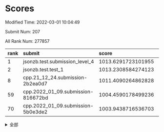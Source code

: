 # Scores

Modified Time: 2022-03-01 10:04:49

Submit Num: 207

All Rank Num: 277857

| rank |               submit               |       score        |       sigma        | pk_num |
| :--- | :--------------------------------- | :----------------- | :----------------- | :----- |
| 1    | jsonzb.test.submission_level_4     | 1013.6291723101955 | 0.8125705116604247 | 5369   |
| 2    | jsonzb.test.test_1                 | 1013.2308584274123 | 0.7906824213204834 | 5367   |
| 8    | cpp.21_12_24.submission-2b2ea0d7   | 1011.4090264862828 | 0.7714697622546517 | 5369   |
| 59   | cpp.2022_01_09.submission-816672bd | 1004.4590178499236 | 0.7008972316457545 | 5370   |
| 70   | cpp.2022_01_09.submission-5b0e3de2 | 1003.9438716536703 | 0.7024105107064366 | 5368   |


<details>
<summary>全部</summary>

| rank |                 submit                 |       score        |       sigma        | pk_num |
| :--- | :------------------------------------- | :----------------- | :----------------- | :----- |
| 1    | jsonzb.test.submission_level_4         | 1013.6291723101955 | 0.8125705116604247 | 5369   |
| 2    | jsonzb.test.test_1                     | 1013.2308584274123 | 0.7906824213204834 | 5367   |
| 3    | gobigger.level_3.submission_level_3_29 | 1012.2072009001815 | 0.7618017565011341 | 5367   |
| 4    | gobigger.level_3.submission_level_3_43 | 1012.0018190583346 | 0.7848279887469576 | 5368   |
| 5    | gobigger.level_3.submission_level_3_25 | 1011.9738293099272 | 0.7689759272414126 | 5376   |
| 6    | gobigger.level_3.submission_level_3_2  | 1011.7058942528255 | 0.7767077683521956 | 5366   |
| 7    | gobigger.level_3.submission_level_3_34 | 1011.6396782559079 | 0.755394210360772  | 5365   |
| 8    | cpp.21_12_24.submission-2b2ea0d7       | 1011.4090264862828 | 0.7714697622546517 | 5369   |
| 9    | gobigger.level_3.submission_level_3_15 | 1011.2460210823664 | 0.7673118360543127 | 5368   |
| 10   | gobigger.level_3.submission_level_3_24 | 1011.1011599854982 | 0.7776494367457197 | 5367   |
| 11   | gobigger.level_3.submission_level_3_13 | 1010.8506653431906 | 0.762773330773882  | 5368   |
| 12   | gobigger.level_3.submission_level_3_40 | 1010.8363680909795 | 0.7671258899025015 | 5370   |
| 13   | gobigger.level_3.submission_level_3_27 | 1010.7978920888507 | 0.7657632881468414 | 5373   |
| 14   | gobigger.level_3.submission_level_3_1  | 1010.735784288362  | 0.7493573074501576 | 5372   |
| 15   | gobigger.level_3.submission_level_3_36 | 1010.7025570680605 | 0.7599404777901253 | 5366   |
| 16   | gobigger.level_3.submission_level_3_4  | 1010.6750001235495 | 0.7705608015700699 | 5368   |
| 17   | gobigger.level_3.submission_level_3_33 | 1010.6712734859976 | 0.7865686920184842 | 5373   |
| 18   | gobigger.level_3.submission_level_3_5  | 1010.6357575234942 | 0.7722877900614507 | 5363   |
| 19   | gobigger.level_3.submission_level_3_48 | 1010.6216051050484 | 0.7567540502325371 | 5368   |
| 20   | gobigger.level_3.submission_level_3_28 | 1010.5847953729387 | 0.7838425498655804 | 5364   |
| 21   | gobigger.level_3.submission_level_3_31 | 1010.4130590684158 | 0.7352829763424883 | 5367   |
| 22   | gobigger.level_3.submission_level_3_12 | 1010.3720770554737 | 0.7551237534563237 | 5365   |
| 23   | gobigger.level_3.submission_level_3_47 | 1010.3285565785552 | 0.7576183029872299 | 5367   |
| 24   | gobigger.level_3.submission_level_3_38 | 1010.3095096330703 | 0.7606666534251111 | 5369   |
| 25   | gobigger.level_3.submission_level_3_14 | 1010.2672558461848 | 0.7588342639696697 | 5375   |
| 26   | gobigger.level_3.submission_level_3_10 | 1010.2084230342083 | 0.7550728611189408 | 5370   |
| 27   | gobigger.level_3.submission_level_3_23 | 1010.1617874365545 | 0.7478084279728838 | 5370   |
| 28   | gobigger.level_3.submission_level_3_44 | 1010.139228436421  | 0.7559674985932147 | 5372   |
| 29   | gobigger.level_3.submission_level_3_42 | 1010.0301298974518 | 0.7688430406917955 | 5370   |
| 30   | gobigger.level_3.submission_level_3_7  | 1010.0116014847472 | 0.7894800311593244 | 5372   |
| 31   | gobigger.level_3.submission_level_3_20 | 1009.92028474415   | 0.7581958301821254 | 5371   |
| 32   | gobigger.level_3.submission_level_3_39 | 1009.9089037529473 | 0.7440867331910989 | 5372   |
| 33   | gobigger.level_3.submission_level_3_37 | 1009.8046342803771 | 0.7475776756903325 | 5371   |
| 34   | gobigger.level_3.submission_level_3_16 | 1009.7730128532935 | 0.7574137076520513 | 5372   |
| 35   | gobigger.level_3.submission_level_3_18 | 1009.7447672939355 | 0.7632545769117287 | 5367   |
| 36   | gobigger.level_3.submission_level_3_45 | 1009.6878823417571 | 0.753672630353026  | 5365   |
| 37   | gobigger.level_3.submission_level_3_6  | 1009.679162493134  | 0.754893496326805  | 5366   |
| 38   | gobigger.level_3.submission_level_3_49 | 1009.666772294082  | 0.743739406056826  | 5366   |
| 39   | gobigger.level_3.submission_level_3_30 | 1009.4975855219361 | 0.7522721409781512 | 5366   |
| 40   | gobigger.level_3.submission_level_3_0  | 1009.44382285833   | 0.7635497084210832 | 5373   |
| 41   | gobigger.level_3.submission_level_3_22 | 1009.4162224669673 | 0.7699994173457675 | 5364   |
| 42   | gobigger.level_3.submission_level_3_35 | 1009.3957474553365 | 0.7544017373775991 | 5371   |
| 43   | gobigger.level_3.submission_level_3_19 | 1009.3896726122034 | 0.7470695085642184 | 5368   |
| 44   | gobigger.level_3.submission_level_3_32 | 1009.3013168904131 | 0.7403749446783943 | 5367   |
| 45   | gobigger.level_3.submission_level_3_17 | 1009.2748707574027 | 0.7559968194738997 | 5370   |
| 46   | gobigger.level_3.submission_level_3_11 | 1009.2100577793257 | 0.775266718711142  | 5368   |
| 47   | gobigger.level_3.submission_level_3_26 | 1009.1811173767749 | 0.751610824632291  | 5369   |
| 48   | gobigger.level_3.submission_level_3_46 | 1008.8840579677636 | 0.7557860648128819 | 5371   |
| 49   | gobigger.level_3.submission_level_3_41 | 1008.8786818031946 | 0.7233658642182802 | 5369   |
| 50   | gobigger.level_3.submission_level_3_3  | 1008.6552805645648 | 0.7586009136871468 | 5373   |
| 51   | gobigger.level_3.submission_level_3_8  | 1008.4919147793734 | 0.7428715746856841 | 5371   |
| 52   | gobigger.level_3.submission_level_3_9  | 1008.3901891779068 | 0.7506716096401748 | 5369   |
| 53   | gobigger.level_3.submission_level_3_21 | 1008.2565304488819 | 0.7472982922915399 | 5367   |
| 54   | gobigger.level_1.submission_level_1_7  | 1004.8545095819022 | 0.7115128810799892 | 5368   |
| 55   | gobigger.level_1.submission_level_1_5  | 1004.6419727438898 | 0.7323997645566942 | 5370   |
| 56   | gobigger.level_1.submission_level_1_16 | 1004.6053760973593 | 0.7107052485104266 | 5373   |
| 57   | gobigger.level_1.submission_level_1_48 | 1004.4710115670899 | 0.7207805996184786 | 5373   |
| 58   | gobigger.level_1.submission_level_1_36 | 1004.4639063001536 | 0.7129617477953989 | 5371   |
| 59   | cpp.2022_01_09.submission-816672bd     | 1004.4590178499236 | 0.7008972316457545 | 5370   |
| 60   | gobigger.level_1.submission_level_1_39 | 1004.4504633234873 | 0.726883864529899  | 5372   |
| 61   | gobigger.level_1.submission_level_1_8  | 1004.2393170579252 | 0.7098960196456324 | 5375   |
| 62   | gobigger.level_1.submission_level_1_49 | 1004.2258237527408 | 0.7355980006777334 | 5367   |
| 63   | gobigger.level_1.submission_level_1_43 | 1004.1469667323452 | 0.726393890194462  | 5370   |
| 64   | gobigger.level_1.submission_level_1_13 | 1004.0981302255915 | 0.7096587911734917 | 5364   |
| 65   | gobigger.level_1.submission_level_1_47 | 1004.0751598563186 | 0.7069625724800748 | 5370   |
| 66   | gobigger.level_1.submission_level_1_9  | 1003.9779462304341 | 0.7141571991091794 | 5371   |
| 67   | gobigger.level_1.submission_level_1_30 | 1003.963109506253  | 0.7207986745822017 | 5370   |
| 68   | gobigger.level_1.submission_level_1_33 | 1003.9573610788801 | 0.7240411789122415 | 5371   |
| 69   | gobigger.level_1.submission_level_1_17 | 1003.9548725484779 | 0.7212579698135666 | 5372   |
| 70   | cpp.2022_01_09.submission-5b0e3de2     | 1003.9438716536703 | 0.7024105107064366 | 5368   |
| 71   | gobigger.level_1.submission_level_1_1  | 1003.9289004619288 | 0.7300426474324219 | 5370   |
| 72   | gobigger.level_1.submission_level_1_3  | 1003.8781827245331 | 0.7224302082086153 | 5372   |
| 73   | gobigger.level_1.submission_level_1_19 | 1003.8456216121245 | 0.717007869123718  | 5369   |
| 74   | gobigger.level_1.submission_level_1_26 | 1003.8328128575718 | 0.7089865709454067 | 5371   |
| 75   | gobigger.level_1.submission_level_1_24 | 1003.7672368815153 | 0.7220606397710289 | 5370   |
| 76   | gobigger.level_1.submission_level_1_14 | 1003.6513444891802 | 0.718907685389714  | 5372   |
| 77   | gobigger.level_1.submission_level_1_44 | 1003.6171332153867 | 0.7229799969803363 | 5370   |
| 78   | gobigger.level_1.submission_level_1_37 | 1003.593968745589  | 0.7190732202057211 | 5372   |
| 79   | gobigger.level_1.submission_level_1_38 | 1003.521935998504  | 0.714607711588134  | 5367   |
| 80   | gobigger.level_1.submission_level_1_41 | 1003.4589218994371 | 0.7153594259173144 | 5374   |
| 81   | gobigger.level_1.submission_level_1_22 | 1003.4529839613649 | 0.7121276280957614 | 5366   |
| 82   | gobigger.level_1.submission_level_1_28 | 1003.4393339583866 | 0.7214134993376459 | 5374   |
| 83   | gobigger.level_1.submission_level_1_35 | 1003.38258538145   | 0.7214536668140938 | 5369   |
| 84   | gobigger.level_1.submission_level_1_6  | 1003.325161188031  | 0.7204753673095969 | 5372   |
| 85   | gobigger.level_1.submission_level_1_25 | 1003.2306175076292 | 0.7199307699062737 | 5371   |
| 86   | gobigger.level_1.submission_level_1_34 | 1003.1645343778652 | 0.7175537094138992 | 5373   |
| 87   | gobigger.level_1.submission_level_1_31 | 1003.1481423573151 | 0.7157984998827075 | 5366   |
| 88   | gobigger.level_1.submission_level_1_46 | 1003.0827651244575 | 0.7101670370563605 | 5369   |
| 89   | gobigger.level_1.submission_level_1_18 | 1003.0362350158686 | 0.7322120900588102 | 5370   |
| 90   | gobigger.level_1.submission_level_1_12 | 1002.9908217118619 | 0.7200182443675236 | 5369   |
| 91   | gobigger.level_1.submission_level_1_20 | 1002.9696741835055 | 0.7186517125529268 | 5370   |
| 92   | gobigger.level_1.submission_level_1_0  | 1002.9275722472266 | 0.7020302770120654 | 5370   |
| 93   | gobigger.level_1.submission_level_1_21 | 1002.7715536020446 | 0.7157226877414918 | 5367   |
| 94   | gobigger.level_1.submission_level_1_11 | 1002.7659021024988 | 0.713918763121037  | 5370   |
| 95   | gobigger.level_1.submission_level_1_32 | 1002.7608677357318 | 0.7211766885194483 | 5367   |
| 96   | gobigger.level_1.submission_level_1_29 | 1002.7488136387585 | 0.7197905597153147 | 5376   |
| 97   | gobigger.level_1.submission_level_1_27 | 1002.7423905282801 | 0.7176829416810596 | 5375   |
| 98   | gobigger.level_1.submission_level_1_23 | 1002.5805864043693 | 0.7188910884289149 | 5369   |
| 99   | gobigger.level_1.submission_level_1_42 | 1002.357540107814  | 0.7203709591316749 | 5370   |
| 100  | gobigger.level_1.submission_level_1_15 | 1002.347816589206  | 0.7179671768768439 | 5366   |
| 101  | gobigger.level_1.submission_level_1_45 | 1002.3058202257133 | 0.7098219952266166 | 5372   |
| 102  | gobigger.level_1.submission_level_1_10 | 1002.2744148688079 | 0.7219352064445743 | 5369   |
| 103  | gobigger.level_1.submission_level_1_4  | 1002.177969452106  | 0.720470464418645  | 5369   |
| 104  | gobigger.level_1.submission_level_1_2  | 1001.9542717955183 | 0.7137895050046451 | 5371   |
| 105  | gobigger.level_1.submission_level_1_40 | 1001.6607697342143 | 0.7220561688944226 | 5374   |
| 106  | gobigger.random.submission_random_19   | 997.5546189306147  | 0.7273890063474237 | 5372   |
| 107  | gobigger.random.submission_random_40   | 997.5014270653401  | 0.7188361519113625 | 5364   |
| 108  | gobigger.random.submission_random_24   | 997.3090943917346  | 0.7055284067402882 | 5369   |
| 109  | gobigger.random.submission_random_20   | 996.8589858083826  | 0.7134525270079833 | 5367   |
| 110  | gobigger.random.submission_random_36   | 996.7938392893623  | 0.7223051920593565 | 5369   |
| 111  | gobigger.random.submission_random_38   | 996.6892308108108  | 0.7099591801835508 | 5365   |
| 112  | gobigger.random.submission_random_39   | 996.5755260395387  | 0.7086674972221281 | 5374   |
| 113  | gobigger.random.submission_random_30   | 996.5700759830459  | 0.7043008152495802 | 5369   |
| 114  | gobigger.random.submission_random_12   | 996.3606930629285  | 0.7025494102018579 | 5373   |
| 115  | gobigger.random.submission_random_5    | 996.3313895130428  | 0.7103418659242082 | 5367   |
| 116  | gobigger.random.submission_random_25   | 996.2798046472374  | 0.7055549089623152 | 5368   |
| 117  | gobigger.random.submission_random_0    | 996.2768281041866  | 0.7053280352182921 | 5370   |
| 118  | gobigger.random.submission_random_18   | 996.1510379239576  | 0.7103157522666598 | 5369   |
| 119  | gobigger.random.submission_random_2    | 996.1439469800912  | 0.7279896126551987 | 5373   |
| 120  | gobigger.random.submission_random_33   | 996.1200838703662  | 0.7109932947511873 | 5362   |
| 121  | gobigger.random.submission_random_32   | 996.0976960714113  | 0.7105081683794948 | 5373   |
| 122  | gobigger.random.submission_random_37   | 996.0865536887583  | 0.7061761129725428 | 5372   |
| 123  | gobigger.random.submission_random_1    | 996.0792301240108  | 0.6950576099850733 | 5372   |
| 124  | gobigger.random.submission_random_7    | 996.075094119979   | 0.7094870802360654 | 5369   |
| 125  | gobigger.random.submission_random_45   | 996.0616477353801  | 0.6988835266248369 | 5375   |
| 126  | gobigger.random.submission_random_28   | 996.0303255902847  | 0.7275653822047181 | 5371   |
| 127  | gobigger.random.submission_random_29   | 995.9943925521767  | 0.7095057116570644 | 5369   |
| 128  | gobigger.random.submission_random_34   | 995.9189895835646  | 0.711699180750915  | 5366   |
| 129  | gobigger.random.submission_random_15   | 995.9142739498548  | 0.7257630448627518 | 5371   |
| 130  | gobigger.random.submission_random_26   | 995.86177973209    | 0.7216399990917871 | 5365   |
| 131  | gobigger.random.submission_random_49   | 995.8116191236746  | 0.6952302794965319 | 5364   |
| 132  | gobigger.random.submission_random_48   | 995.7632014534151  | 0.7107780659122446 | 5368   |
| 133  | gobigger.random.submission_random_16   | 995.745756456653   | 0.7135403144314754 | 5371   |
| 134  | gobigger.random.submission_random_47   | 995.7099978526377  | 0.7211530998631458 | 5367   |
| 135  | gobigger.random.submission_random_41   | 995.6907077891716  | 0.7101944658400462 | 5366   |
| 136  | gobigger.random.submission_random_31   | 995.663783522259   | 0.7376236887045652 | 5371   |
| 137  | gobigger.random.submission_random_27   | 995.6494160152001  | 0.7228395092438283 | 5372   |
| 138  | gobigger.random.submission_random_43   | 995.557391738708   | 0.7242735065507163 | 5366   |
| 139  | gobigger.random.submission_random_42   | 995.5557044755727  | 0.7349950901487503 | 5374   |
| 140  | gobigger.random.submission_random_10   | 995.532384480584   | 0.7070697432060452 | 5373   |
| 141  | gobigger.random.submission_random_4    | 995.5322703669708  | 0.7179740433784353 | 5372   |
| 142  | gobigger.random.submission_random_11   | 995.5261571562984  | 0.7209189393739874 | 5370   |
| 143  | gobigger.random.submission_random_35   | 995.3711046688178  | 0.7132578536402794 | 5370   |
| 144  | gobigger.random.submission_random_23   | 995.2403173256932  | 0.710818472953876  | 5372   |
| 145  | gobigger.random.submission_random_9    | 995.0511235602899  | 0.7158907930574079 | 5367   |
| 146  | gobigger.random.submission_random_22   | 995.0420007612777  | 0.7220893660916532 | 5369   |
| 147  | gobigger.random.submission_random_17   | 994.9659559812225  | 0.7232429169363727 | 5363   |
| 148  | gobigger.random.submission_random_13   | 994.9614371579526  | 0.720821658454664  | 5369   |
| 149  | gobigger.random.submission_random_21   | 994.8871565094406  | 0.7172698808311376 | 5373   |
| 150  | gobigger.random.submission_random_44   | 994.8826812078693  | 0.718578636843655  | 5367   |
| 151  | gobigger.random.submission_random_3    | 994.6501736055335  | 0.720023893119904  | 5371   |
| 152  | gobigger.random.submission_random_8    | 994.6385153440348  | 0.7240472817004449 | 5365   |
| 153  | gobigger.random.submission_random_14   | 994.514371150155   | 0.7161975472586615 | 5361   |
| 154  | gobigger.random.submission_random_6    | 994.253062592574   | 0.7244254867277755 | 5367   |
| 155  | gobigger.level_2.submission_level_2_11 | 994.1776174794278  | 0.7224242140187168 | 5372   |
| 156  | gobigger.random.submission_random_46   | 994.1287551538151  | 0.7285985070712798 | 5369   |
| 157  | gobigger.level_2.submission_level_2_2  | 994.0064082092894  | 0.7289878104867308 | 5368   |
| 158  | gobigger.level_2.submission_level_2_37 | 993.9569150575635  | 0.7242352256609417 | 5370   |
| 159  | gobigger.level_2.submission_level_2_3  | 993.7684094981579  | 0.7359842522378077 | 5365   |
| 160  | gobigger.level_2.submission_level_2_6  | 993.6743536233716  | 0.7422223489495496 | 5368   |
| 161  | gobigger.level_2.submission_level_2_5  | 993.4035568800524  | 0.7266396702480782 | 5369   |
| 162  | gobigger.level_2.submission_level_2_42 | 993.3773060784961  | 0.7476424662430495 | 5368   |
| 163  | gobigger.level_2.submission_level_2_48 | 993.2972969795132  | 0.7491416177398013 | 5368   |
| 164  | gobigger.level_2.submission_level_2_20 | 993.2156730478029  | 0.7551585779707276 | 5366   |
| 165  | gobigger.level_2.submission_level_2_22 | 993.1099307814335  | 0.7418554616464679 | 5375   |
| 166  | gobigger.level_2.submission_level_2_43 | 992.7655053548636  | 0.7684008067511799 | 5368   |
| 167  | gobigger.level_2.submission_level_2_27 | 992.6714984317     | 0.7446984771691517 | 5366   |
| 168  | gobigger.level_2.submission_level_2_40 | 992.5661112628998  | 0.7524976829210244 | 5359   |
| 169  | gobigger.level_2.submission_level_2_30 | 992.5640687118281  | 0.7518552372300943 | 5371   |
| 170  | gobigger.level_2.submission_level_2_44 | 992.5011021418843  | 0.7593620764073203 | 5362   |
| 171  | gobigger.level_2.submission_level_2_18 | 992.431606113262   | 0.7406268922444457 | 5369   |
| 172  | gobigger.level_2.submission_level_2_7  | 992.4109674704647  | 0.7653055827855629 | 5369   |
| 173  | gobigger.level_2.submission_level_2_14 | 992.3657453596047  | 0.7584244810169757 | 5368   |
| 174  | gobigger.level_2.submission_level_2_25 | 992.3261957482345  | 0.7300631017502256 | 5367   |
| 175  | gobigger.level_2.submission_level_2_28 | 992.324469034952   | 0.7448104407753582 | 5374   |
| 176  | gobigger.level_2.submission_level_2_15 | 992.3002445968373  | 0.7371501913719681 | 5371   |
| 177  | gobigger.level_2.submission_level_2_38 | 992.2837621163031  | 0.7552854157908084 | 5368   |
| 178  | gobigger.level_2.submission_level_2_4  | 992.2501237759848  | 0.7688773747811704 | 5370   |
| 179  | gobigger.level_2.submission_level_2_34 | 992.2017123103625  | 0.7402796278951036 | 5369   |
| 180  | gobigger.level_2.submission_level_2_8  | 992.1938211569438  | 0.7458155752629373 | 5376   |
| 181  | gobigger.level_2.submission_level_2_33 | 992.1765163558343  | 0.7559668661782709 | 5367   |
| 182  | gobigger.level_2.submission_level_2_31 | 991.9880043070053  | 0.7354028786128736 | 5369   |
| 183  | gobigger.level_2.submission_level_2_10 | 991.9139070022325  | 0.7282533599734141 | 5366   |
| 184  | gobigger.level_2.submission_level_2_21 | 991.8907845978254  | 0.751095810130983  | 5360   |
| 185  | gobigger.level_2.submission_level_2_46 | 991.7233686014423  | 0.7400968786340628 | 5364   |
| 186  | gobigger.level_2.submission_level_2_17 | 991.7038489885203  | 0.7510764727884699 | 5370   |
| 187  | gobigger.level_2.submission_level_2_35 | 991.6341195881907  | 0.752397279412614  | 5366   |
| 188  | gobigger.level_2.submission_level_2_39 | 991.5899414933058  | 0.749406075219332  | 5363   |
| 189  | gobigger.level_2.submission_level_2_41 | 991.4969558905216  | 0.748518498578483  | 5373   |
| 190  | gobigger.level_2.submission_level_2_49 | 991.4834271947279  | 0.7323857308157019 | 5369   |
| 191  | gobigger.level_2.submission_level_2_24 | 991.4259412896023  | 0.739467897115918  | 5370   |
| 192  | gobigger.level_2.submission_level_2_23 | 991.2073385235138  | 0.7487323980199865 | 5371   |
| 193  | gobigger.level_2.submission_level_2_12 | 991.2068301492959  | 0.7775410433361959 | 5367   |
| 194  | gobigger.level_2.submission_level_2_32 | 991.1889776584258  | 0.7707718506348739 | 5367   |
| 195  | gobigger.level_2.submission_level_2_16 | 991.1824206931708  | 0.7442628991845406 | 5371   |
| 196  | gobigger.level_2.submission_level_2_29 | 991.1431752907249  | 0.7965858774823007 | 5367   |
| 197  | gobigger.level_2.submission_level_2_47 | 991.1021765863034  | 0.7485497893818664 | 5370   |
| 198  | gobigger.level_2.submission_level_2_9  | 991.1015755055524  | 0.734005556056855  | 5371   |
| 199  | gobigger.level_2.submission_level_2_36 | 991.0360483225523  | 0.7583852951751334 | 5368   |
| 200  | gobigger.level_2.submission_level_2_45 | 990.774660506543   | 0.7631842106934656 | 5374   |
| 201  | gobigger.level_2.submission_level_2_1  | 990.6197733722848  | 0.7602820583762108 | 5375   |
| 202  | gobigger.level_2.submission_level_2_19 | 990.5803946928776  | 0.7533346966611983 | 5367   |
| 203  | gobigger.level_2.submission_level_2_26 | 990.1833646548902  | 0.7681953998967141 | 5371   |
| 204  | gobigger.level_2.submission_level_2_0  | 989.9182512439719  | 0.7799543764989293 | 5372   |
| 205  | gobigger.level_2.submission_level_2_13 | 989.2984861770475  | 0.7805204419362968 | 5367   |
| 206  | gobigger.none.submission_none_0        | 977.5938588848308  | 1.3338404662201557 | 5370   |
| 207  | gobigger.none.submission_none_1        | 975.0891560641269  | 1.5484581299181526 | 5373   |

</details>